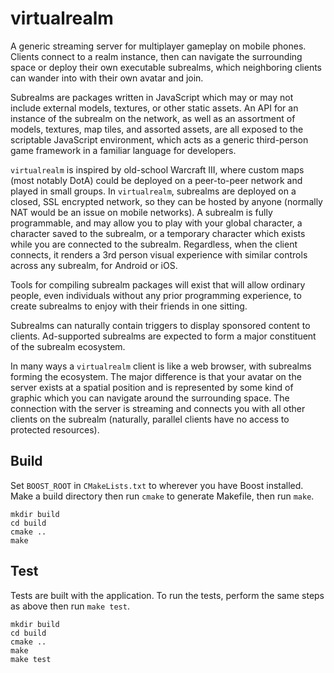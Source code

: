 # virtualrealm

A generic streaming server for multiplayer gameplay on mobile phones. Clients connect to a realm instance, then can navigate the surrounding space or deploy their own executable subrealms, which neighboring clients can wander into with their own avatar and join.

Subrealms are packages written in JavaScript which may or may not include external models, textures, or other static assets. An API for an instance of the subrealm on the network, as well as an assortment of models, textures, map tiles, and assorted assets, are all exposed to the scriptable JavaScript environment, which acts as a generic third-person game framework in a familiar language for developers.

`virtualrealm` is inspired by old-school Warcraft III, where custom maps (most notably DotA) could be deployed on a peer-to-peer network and played in small groups. In `virtualrealm`, subrealms are deployed on a closed, SSL encrypted network, so they can be hosted by anyone (normally NAT would be an issue on mobile networks). A subrealm is fully programmable, and may allow you to play with your global character, a character saved to the subrealm, or a temporary character which exists while you are connected to the subrealm. Regardless, when the client connects, it renders a 3rd person visual experience with similar controls across any subrealm, for Android or iOS.

Tools for compiling subrealm packages will exist that will allow ordinary people, even individuals without any prior programming experience, to create subrealms to enjoy with their friends in one sitting.

Subrealms can naturally contain triggers to display sponsored content to clients. Ad-supported subrealms are expected to form a major constituent of the subrealm ecosystem.

In many ways a `virtualrealm` client is like a web browser, with subrealms forming the ecosystem. The major difference is that your avatar on the server exists at a spatial position and is represented by some kind of graphic which you can navigate around the surrounding space. The connection with the server is streaming and connects you with all other clients on the subrealm (naturally, parallel clients have no access to protected resources).

## Build

Set `BOOST_ROOT` in `CMakeLists.txt` to wherever you have Boost installed. Make a build directory then run `cmake` to generate Makefile, then run `make`.

```
mkdir build
cd build
cmake ..
make
```


## Test
Tests are built with the application. To run the tests, perform the same steps as above then run `make test`.

```
mkdir build
cd build
cmake ..
make
make test
```
